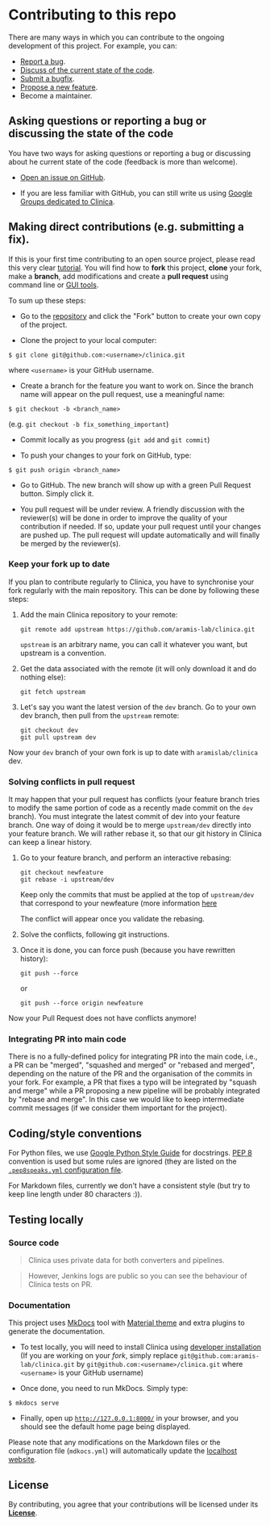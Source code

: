 # Contributing to this repo

There are many ways in which you can contribute to the ongoing development of
this project. For example, you can:

* [Report a bug](https://github.com/aramis-lab/clinica/issues/new?assignees=&labels=bug&template=bug_report.md&title=).
* [Discuss of the current state of the code](https://github.com/aramis-lab/clinica/issues/new?assignees=&labels=&template=discussion.md&title=).
* [Submit a bugfix](https://github.com/aramis-lab/clinica/compare).
* [Propose a new feature](https://github.com/aramis-lab/clinica/issues/new?assignees=&labels=enhancement&template=feature_request.md&title=).
* Become a maintainer.


## Asking questions or reporting a bug or discussing the state of the code

You have two ways for asking questions or reporting a bug or discussing about
he current state of the code (feedback is more than welcome).

- [Open an issue on GitHub](https://github.com/aramis-lab/clinica/issues).

- If you are less familiar with GitHub, you can still write us using [Google
  Groups dedicated to Clinica](https://groups.google.com/g/clinica-user).


## Making direct contributions (e.g. submitting a fix).

If this is your first time contributing to an open source project, please read
this very clear
[tutorial](https://github.com/firstcontributions/first-contributions). You will
find how to **fork** this project, **clone** your fork, make a **branch**, add
modifications and create a **pull request** using command line or [GUI
tools](https://github.com/firstcontributions/first-contributions#tutorials-using-other-tools).

To sum up these steps:

- Go to the [repository](https://github.com/aramis-lab/clinica) and click the
  "Fork" button to create your own copy of the project.

- Clone the project to your local computer:

```Shell
$ git clone git@github.com:<username>/clinica.git
```
where `<username>` is your GitHub username.

- Create a branch for the feature you want to work on. Since the branch name
  will appear on the pull request, use a meaningful name:

```Shell
$ git checkout -b <branch_name>
```
(e.g. `git checkout -b fix_something_important`)

- Commit locally as you progress (`git add` and `git commit`)

- To push your changes to your fork on GitHub, type:

```Shell
$ git push origin <branch_name>
```

- Go to GitHub. The new branch will show up with a green Pull Request button.
  Simply click it.

- You pull request will be under review. A friendly discussion with the
  reviewer(s) will be done in order to improve the quality of your contribution
  if needed. If so, update your pull request until your changes are pushed up.
  The pull request will update automatically and will finally be merged by the
  reviewer(s).

### Keep your fork up to date

If you plan to contribute regularly to Clinica, you have to synchronise your
fork regularly with the main repository. This can be done by following these
steps:

1. Add the main Clinica repository to your remote:

   ```
   git remote add upstream https://github.com/aramis-lab/clinica.git
   ```

   `upstream` is an arbitrary name, you can call it whatever you want, but
   upstream is a convention.

2. Get the data associated with the remote (it will only download it and do
   nothing else):

   ```
   git fetch upstream
   ```

3. Let's say you want the latest version of the `dev` branch. Go to your own
   dev branch, then pull from the `upstream` remote:

   ```
   git checkout dev
   git pull upstream dev
   ```
Now your `dev` branch of your own fork is up to date with `aramislab/clinica`
dev.

### Solving conflicts in pull request 

It may happen that your pull request has conflicts (your feature branch tries
to modify the same portion of code as a recently made commit on the `dev`
branch). You must integrate the latest commit of dev into your feature branch.
One way of doing it would be to merge `upstream/dev` directly into your feature
branch. We will rather rebase it, so that our git history in Clinica can keep a
linear history.

1. Go to your feature branch, and perform an interactive rebasing: 
   ```
   git checkout newfeature
   git rebase -i upstream/dev
   ```

   Keep only the commits that must be applied at the top of `upstream/dev` that
   correspond to your newfeature (more information
   [here](https://thoughtbot.com/blog/git-interactive-rebase-squash-amend-rewriting-history)

   The conflict will appear once you validate the rebasing.

2. Solve the conflicts, following git instructions.

3. Once it is done, you can force push (because you have rewritten history):
   ```
   git push --force
   ```

   or 
   ```
   git push --force origin newfeature
   ```

Now your Pull Request does not have conflicts anymore!

### Integrating PR into main code

There is no a fully-defined policy for integrating PR into the main code, i.e.,
a PR can be "merged", "squashed and merged" or "rebased and merged", depending
on the nature of the PR and the organisation of the commits in your fork. For
example, a PR that fixes a typo will be integrated by "squash and merge" while
a PR proposing a new pipeline will be probably integrated by "rebase and
merge". In this case we would like to keep intermediate commit messages (if we
consider them important for the project). 

## Coding/style conventions

For Python files, we use [Google Python Style
Guide](https://google.github.io/styleguide/pyguide.html) for docstrings. [PEP
8](https://www.python.org/dev/peps/pep-0008/) convention is used but some rules
are ignored (they are listed on the [`.pep8speaks.yml` configuration
file](https://github.com/aramis-lab/clinica/blob/dev/.pep8speaks.yml).

For Markdown files, currently we don't have a consistent style (but try to keep
line length under 80 characters :)).

## Testing locally

### Source code
> Clinica uses private data for both converters and pipelines.

> However, Jenkins logs are public so you can see the behaviour of Clinica
> tests on PR.


### Documentation

This project uses [MkDocs](https://www.mkdocs.org/) tool with [Material
theme](https://squidfunk.github.io/mkdocs-material/) and extra plugins to
generate the documentation.

- To test locally, you will need to install Clinica using [developer
  installation](http://www.clinica.run/doc/Installation/#install-clinica)
(If you are working on your *fork*, simply replace
`git@github.com:aramis-lab/clinica.git` by
`git@github.com:<username>/clinica.git` where `<username>` is your GitHub
username)

- Once done, you need to run MkDocs. Simply type:
```Shell
$ mkdocs serve
```

- Finally, open up [`http://127.0.0.1:8000/`](http://127.0.0.1:8000/) in your
  browser, and you should see the default home page being displayed.

Please note that any modifications on the Markdown files or the configuration
file (`mdkocs.yml`) will automatically update the [localhost
website](http://127.0.0.1:8000).



## License

By contributing, you agree that your contributions will be licensed under its
[**License**](https://github.com/aramis-lab/clinica/blob/dev/LICENSE.txt).
